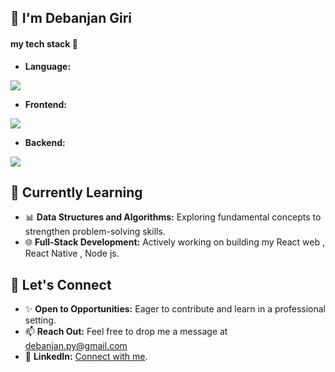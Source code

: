 ## 👋 I'm Debanjan Giri 
#### my tech stack 💎

- **Language:**
<a href="https://skillicons.dev">
  <img src="https://skillicons.dev/icons?i=java,typescript,js" />
</a>

- **Frontend:**
<a href="https://skillicons.dev">
  <img src="https://skillicons.dev/icons?i=html,css,bootstrap,react,redux,materialui,nextjs,tailwind,webpack,vite,figma" />
</a>

- **Backend:**
<a href="https://skillicons.dev">
  <img src="https://skillicons.dev/icons?i=nodejs,express,mongodb,redis,firebase,graphql,cloudflare,tensorflow,git,jest" />
</a>

## 🌱 Currently Learning
- 📊 **Data Structures and Algorithms:** Exploring fundamental concepts to strengthen problem-solving skills.
- 🌐 **Full-Stack Development:** Actively working on building my React web , React Native , Node js.

## 🤝 Let's Connect
- ✨ **Open to Opportunities:** Eager to contribute and learn in a professional setting.
- 📫 **Reach Out:** Feel free to drop me a message at debanjan.py@gmail.com
- 💼 **LinkedIn:** [Connect with me](https://www.linkedin.com/in/debanjanGiri).
